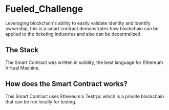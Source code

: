 # Fueled_Challenge
Leveraging blockchain's ability to easily validate identity and identify ownership, this is a smart contract demonstrates how blockchain can be applied to the ticketing industries and also can be decentralized.

## The Stack
The Smart Contract was written in solidity, the best language for Ethereum Virtual Machine.

## How does the Smart Contract works?
This Smart Contract uses Ethereum's Testrpc which is a private blockchain that can be run locally for testing. 
